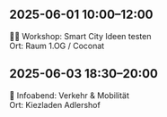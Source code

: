 ## 2025-06-01 10:00–12:00
🧑‍🏫 Workshop: Smart City Ideen testen  
Ort: Raum 1.OG / Coconat

## 2025-06-03 18:30–20:00
📢 Infoabend: Verkehr & Mobilität  
Ort: Kiezladen Adlershof
